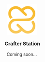 <h3 align="center">
	<img src="https://raw.githubusercontent.com/Railly/crafter-station/main/public/logo.png" width="100" alt="Logo"/><br/>
	<img src="https://raw.githubusercontent.com/Railly/crafter-station/main/public/transparent.png" height="30" width="0px"/>
	Crafter Station
</h3>

<p align="center">
  Coming soon...
</p>
